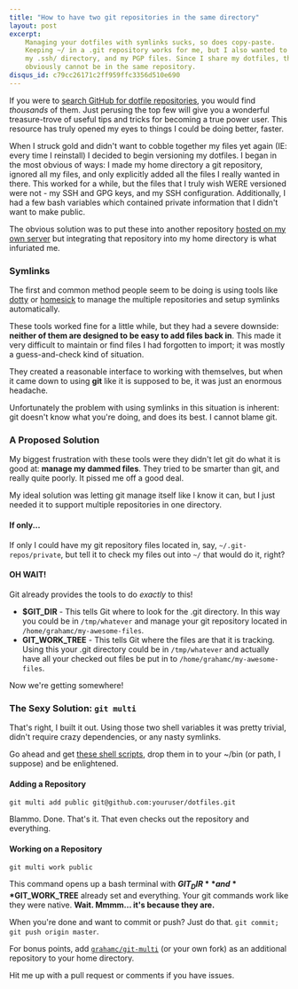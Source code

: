 ```yaml
---
title: "How to have two git repositories in the same directory"
layout: post
excerpt:
    Managing your dotfiles with symlinks sucks, so does copy-paste.
    Keeping ~/ in a .git repository works for me, but I also wanted to version
    my .ssh/ directory, and my PGP files. Since I share my dotfiles, they
    obviously cannot be in the same repository.
disqus_id: c79cc26171c2ff959ffc3356d510e690
---
```


If you were to
[search GitHub for dotfile repositories](https://github.com/search?q=dotfiles),
you would find *thousands* of them. Just perusing the top few will give you
a wonderful treasure-trove of useful tips and tricks for becoming a true
power user. This resource has truly opened my eyes to things I could be doing
better, faster.

When I struck gold and didn't want to cobble together my files yet again (IE:
every time I reinstall) I decided to begin versioning my dotfiles. I began in
the most obvious of ways: I made my home directory a git repository, ignored
all my files, and only explicitly added all the files I really wanted in there.
This worked for a while, but the files that I truly wish WERE versioned were
not - my SSH and GPG keys, and my SSH configuration. Additionally, I had a few
bash variables which contained private information that I didn't want to make
public.

The obvious solution was to put these into another repository [hosted on my
own server](http://grahamc.com/blog/create-secure-git-repository/) but
integrating that repository into my home directory is what infuriated me.

### Symlinks
The first and common method people seem to be doing is using tools like
[dotty](https://github.com/trym/dotty) or
[homesick](https://github.com/technicalpickles/homesick) to manage the
multiple repositories and setup symlinks automatically.

These tools worked fine for a little while, but they had a severe downside:
**neither of them are designed to be easy to add files back in**. This made it
very difficult to maintain or find files I had forgotten to import; it was
mostly a guess-and-check kind of situation.

They created a reasonable interface to working with themselves, but when it
came down to using **git** like it is supposed to be, it was just an enormous
headache.

Unfortunately the problem with using symlinks in this situation is inherent:
git doesn't know what you're doing, and does its best. I cannot blame git.

### A Proposed Solution
My biggest frustration with these tools were they didn't let git do what it
is good at: **manage my dammed files**. They tried to be smarter than git, and
really quite poorly. It pissed me off a good deal.

My ideal solution was letting git manage itself like I know it can,
but I just needed it to support multiple repositories in one directory.

#### If only...
If only I could have my git repository files located in, say,
`~/.git-repos/private`, but tell it to check my files out into `~/` that would
do it, right?

#### OH WAIT!
Git already provides the tools to do _exactly_ to this!

- **$GIT_DIR** - This tells Git where to look for the .git directory. In this
  way you could be in `/tmp/whatever` and manage your git repository located in
  `/home/grahamc/my-awesome-files`.
- **GIT_WORK_TREE** - This tells Git where the files are that it is tracking.
  Using this your .git directory could be in `/tmp/whatever` and actually have
  all your checked out files be put in to `/home/grahamc/my-awesome-files`.

Now we're getting somewhere!

### The Sexy Solution: `git multi`
That's right, I built it out. Using those two shell variables it was
pretty trivial, didn't require crazy dependencies, or any nasty symlinks.

Go ahead and get [these shell scripts](https://github.com/grahamc/git-multi),
drop them in to your ~/bin (or path, I suppose) and be enlightened.

#### Adding a Repository
`git multi add public git@github.com:youruser/dotfiles.git`

Blammo. Done. That's it. That even checks out the repository and everything.

#### Working on a Repository
`git multi work public`

This command opens up a bash terminal with **$GIT_DIR** and **$GIT_WORK_TREE**
already set and everything. Your git commands work like they were native.
__Wait. Mmmm... it's because they are.__

When you're done and want to commit or push? Just do that.
`git commit; git push origin master`.

For bonus points, add [`grahamc/git-multi`](https://github.com/grahamc/git-multi)
(or your own fork) as an additional repository to your home directory.

Hit me up with a pull request or comments if you have issues.

